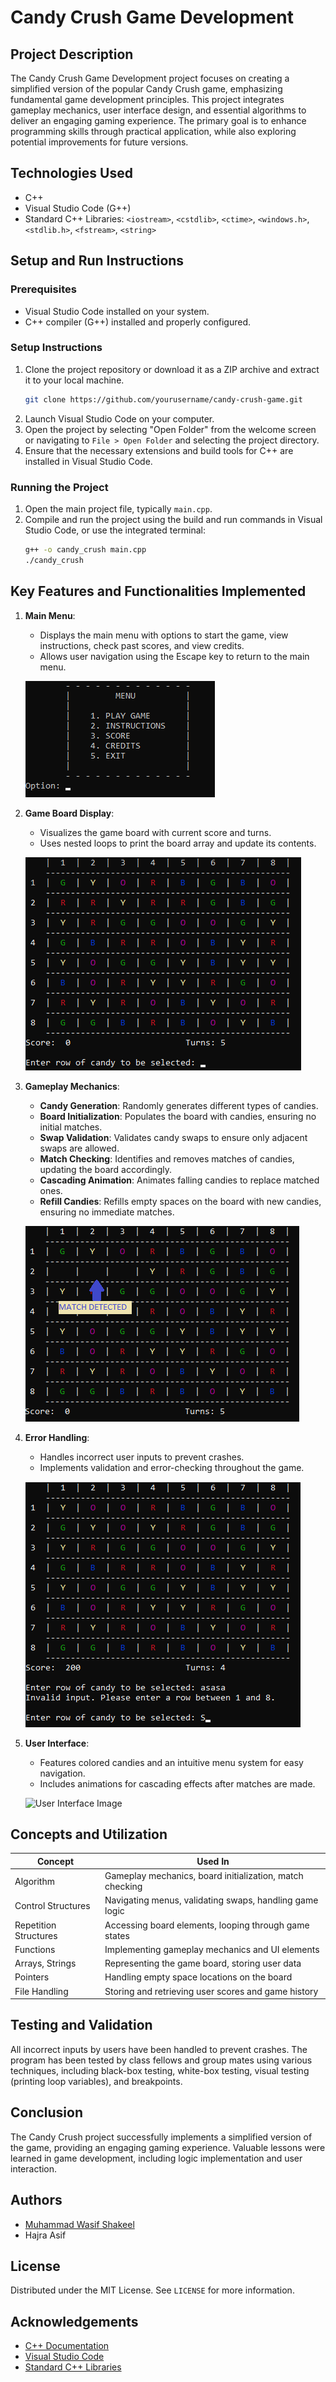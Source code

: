 # Candy Crush Game Development

## Project Description

The Candy Crush Game Development project focuses on creating a simplified version of the popular Candy Crush game, emphasizing fundamental game development principles. This project integrates gameplay mechanics, user interface design, and essential algorithms to deliver an engaging gaming experience. The primary goal is to enhance programming skills through practical application, while also exploring potential improvements for future versions.

## Technologies Used

- C++
- Visual Studio Code (G++)
- Standard C++ Libraries: `<iostream>`, `<cstdlib>`, `<ctime>`, `<windows.h>`, `<stdlib.h>`, `<fstream>`, `<string>`

## Setup and Run Instructions

### Prerequisites

- Visual Studio Code installed on your system.
- C++ compiler (G++) installed and properly configured.

### Setup Instructions

1. Clone the project repository or download it as a ZIP archive and extract it to your local machine.
    ```bash
    git clone https://github.com/yourusername/candy-crush-game.git
    ```
2. Launch Visual Studio Code on your computer.
3. Open the project by selecting "Open Folder" from the welcome screen or navigating to `File > Open Folder` and selecting the project directory.
4. Ensure that the necessary extensions and build tools for C++ are installed in Visual Studio Code.

### Running the Project

1. Open the main project file, typically `main.cpp`.
2. Compile and run the project using the build and run commands in Visual Studio Code, or use the integrated terminal:
    ```bash
    g++ -o candy_crush main.cpp
    ./candy_crush
    ```

## Key Features and Functionalities Implemented

1. **Main Menu**:
    - Displays the main menu with options to start the game, view instructions, check past scores, and view credits.
    - Allows user navigation using the Escape key to return to the main menu.

    ![Main Menu Image](images/main_menu.png)

2. **Game Board Display**:
    - Visualizes the game board with current score and turns.
    - Uses nested loops to print the board array and update its contents.

    ![Game Board Image](images/game_board.png)

3. **Gameplay Mechanics**:
    - **Candy Generation**: Randomly generates different types of candies.
    - **Board Initialization**: Populates the board with candies, ensuring no initial matches.
    - **Swap Validation**: Validates candy swaps to ensure only adjacent swaps are allowed.
    - **Match Checking**: Identifies and removes matches of candies, updating the board accordingly.
    - **Cascading Animation**: Animates falling candies to replace matched ones.
    - **Refill Candies**: Refills empty spaces on the board with new candies, ensuring no immediate matches.

    ![Gameplay Mechanics Image](images/gameplay_mechanics.png)

4. **Error Handling**:
    - Handles incorrect user inputs to prevent crashes.
    - Implements validation and error-checking throughout the game.

    ![Error Handling Image](images/error_handling.png)

5. **User Interface**:
    - Features colored candies and an intuitive menu system for easy navigation.
    - Includes animations for cascading effects after matches are made.

    ![User Interface Image](https://github.com/mwasifshkeel/candy-crush-cpp/images/user_interface.gif)

## Concepts and Utilization

| Concept                | Used In                                                      |
|------------------------|--------------------------------------------------------------|
| Algorithm              | Gameplay mechanics, board initialization, match checking   |
| Control Structures     | Navigating menus, validating swaps, handling game logic    |
| Repetition Structures  | Accessing board elements, looping through game states       |
| Functions              | Implementing gameplay mechanics and UI elements             |
| Arrays, Strings        | Representing the game board, storing user data             |
| Pointers               | Handling empty space locations on the board                |
| File Handling          | Storing and retrieving user scores and game history         |

## Testing and Validation

All incorrect inputs by users have been handled to prevent crashes. The program has been tested by class fellows and group mates using various techniques, including black-box testing, white-box testing, visual testing (printing loop variables), and breakpoints.

## Conclusion

The Candy Crush project successfully implements a simplified version of the game, providing an engaging gaming experience. Valuable lessons were learned in game development, including logic implementation and user interaction.

## Authors

- [Muhammad Wasif Shakeel](https://github.com/mwasifshkeel)
- Hajra Asif

## License

Distributed under the MIT License. See `LICENSE` for more information.

## Acknowledgements

- [C++ Documentation](https://en.cppreference.com/w/)
- [Visual Studio Code](https://code.visualstudio.com/)
- [Standard C++ Libraries](https://en.cppreference.com/w/cpp)
